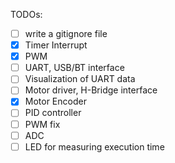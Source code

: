 TODOs:

- [ ] write a gitignore file
- [x] Timer Interrupt
- [x] PWM
- [ ] UART, USB/BT interface
- [ ] Visualization of UART data
- [ ] Motor driver, H-Bridge interface
- [x] Motor Encoder 
- [ ] PID controller
- [ ] PWM fix
- [ ] ADC
- [ ] LED for measuring execution time
